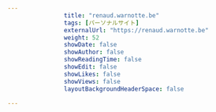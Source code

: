---
                title: "renaud.warnotte.be"
                tags: [パーソナルサイト]
                externalUrl: "https://renaud.warnotte.be"
                weight: 52
                showDate: false
                showAuthor: false
                showReadingTime: false
                showEdit: false
                showLikes: false
                showViews: false
                layoutBackgroundHeaderSpace: false
                ---

